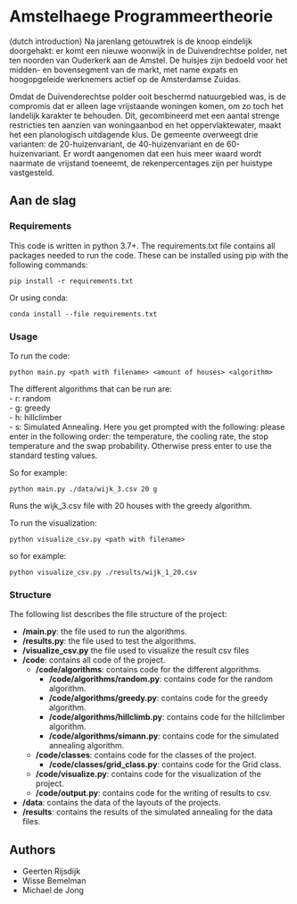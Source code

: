 # Amstelhaege Programmeertheorie
(dutch introduction)
Na jarenlang getouwtrek is de knoop eindelijk doorgehakt: er komt een nieuwe woonwijk in de Duivendrechtse polder, net ten noorden van Ouderkerk aan de Amstel. De huisjes zijn bedoeld voor het midden- en bovensegment van de markt, met name expats en hoogopgeleide werknemers actief op de Amsterdamse Zuidas.

Omdat de Duivenderechtse polder ooit beschermd natuurgebied was, is de compromis dat er alleen lage vrijstaande woningen komen, om zo toch het landelijk karakter te behouden. Dit, gecombineerd met een aantal strenge restricties ten aanzien van woningaanbod en het oppervlaktewater, maakt het een planologisch uitdagende klus. De gemeente overweegt drie varianten: de 20-huizenvariant, de 40-huizenvariant en de 60-huizenvariant. Er wordt aangenomen dat een huis meer waard wordt naarmate de vrijstand toeneemt, de rekenpercentages zijn per huistype vastgesteld.

## Aan de slag

### Requirements
This code is written in python 3.7+. The requirements.txt file contains all packages needed to run the code. These can be installed using pip with the following commands:

    pip install -r requirements.txt

Or using conda:

    conda install --file requirements.txt

### Usage
To run the code:

    python main.py <path with filename> <amount of houses> <algorithm>
The different algorithms that can be run are:  
    - r: random  
    - g: greedy  
    - h: hillclimber  
    - s: Simulated Annealing. Here you get prompted with the following: please enter in the following order: the temperature, the cooling rate, the stop temperature and the swap probability. Otherwise press enter to use the standard testing values.  
    
So for example:

    python main.py ./data/wijk_3.csv 20 g  
Runs the wijk_3.csv file with 20 houses with the greedy algorithm.  

To run the visualization:

    python visualize_csv.py <path with filename>  
so for example:

    python visualize_csv.py ./results/wijk_1_20.csv

### Structure

The following list describes the file structure of the project:

- **/main.py**: the file used to run the algorithms.
- **/results.py**: the file used to test the algorithms.
- **/visualize_csv.py** the file used to visualize the result csv files
- **/code**: contains all code of the project.
  - **/code/algorithms**: contains code for the different algorithms.
    - **/code/algorithms/random.py**: contains code for the random algorithm.
    - **/code/algorithms/greedy.py**: contains code for the greedy algorithm.
    - **/code/algorithms/hillclimb.py**: contains code for the hillclimber algorithm.
    - **/code/algorithms/simann.py**: contains code for the simulated annealing algorithm.
  - **/code/classes**: contains code for the classes of the project.
    - **/code/classes/grid_class.py**: contains code for the Grid class.
  - **/code/visualize.py**: contains code for the visualization of the project.
  - **/code/output.py**: contains code for the writing of results to csv.
- **/data**: contains the data of the layouts of the projects.
- **/results**: contains the results of the simulated annealing for the data files.

## Authors
* Geerten Rijsdijk
* Wisse Bemelman
* Michael de Jong
